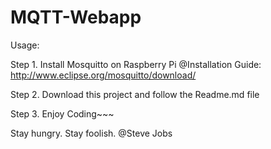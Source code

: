 # MQTT-Webapp
Usage:

Step 1. Install Mosquitto on Raspberry Pi
@Installation Guide: http://www.eclipse.org/mosquitto/download/

Step 2. Download this project and follow the Readme.md file

Step 3. Enjoy Coding~~~


Stay hungry. Stay foolish. @Steve Jobs
